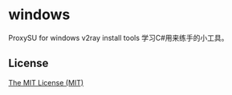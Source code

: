 # windows
ProxySU for windows v2ray install tools
学习C#用来练手的小工具。

## License

[The MIT License (MIT)](https://raw.githubusercontent.com/proxysu/windows/master/LICENSE)
